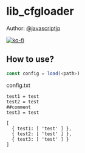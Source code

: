 # lib_cfgloader

Author: [@javascriptjp](https://github.com/javascriptjp)

[![ko-fi](https://ko-fi.com/img/githubbutton_sm.svg)](https://ko-fi.com/K3K1AQ3A3)

## How to use?

```javascript
const config = load(<path>)
```

config.txt
```
test1 = test
test2 = test
##comment
test3 = test
```
```
[
  { test1: [ 'test' ] },
  { test2: [ 'test' ] },
  { test3: [ 'test' ] }
]
```
